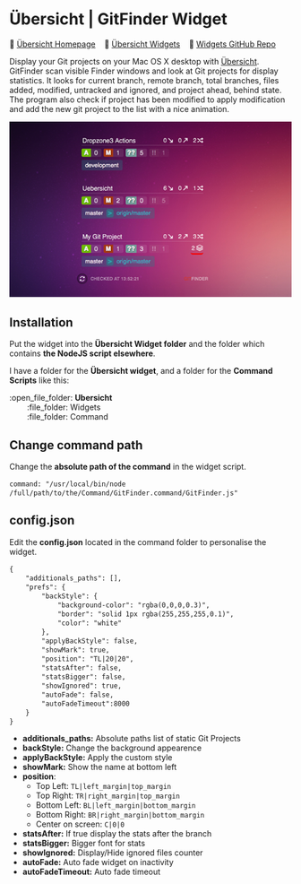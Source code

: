 Übersicht | GitFinder Widget
=================
:closed_book: [Übersicht Homepage](http://tracesof.net/uebersicht/)
&nbsp;&nbsp;&nbsp;:pushpin: [Übersicht Widgets](http://tracesof.net/uebersicht-widgets/)
&nbsp;&nbsp;&nbsp;:page_facing_up: [Widgets GitHub Repo](https://github.com/felixhageloh/uebersicht-widgets)

Display your Git projects on your Mac OS X desktop with [Übersicht](http://tracesof.net/uebersicht/). GitFinder scan visible Finder windows and look at Git projects for display statistics.
It looks for current branch, remote branch, total branches, files added, modified, untracked and ignored, and project ahead, behind state.
The program also check if project has been modified to apply modification and add the new git project to the list with a nice animation.

<!-- Additionaly, you can stop the refresh process and hide the widget (press the refresh button). But this will work only with future release of Ubersicht and it still buggy. -->


![GitFinder Übersicht Widget](./screenshot.png)


## Installation

Put the widget into the __Übersicht Widget folder__ and the folder which contains __the NodeJS script elsewhere__.

I have a folder for the __Übersicht widget__, and a folder for the __Command Scripts__ like this:

<p>
:open_file_folder: <b>Ubersicht</b><br>
&nbsp;&nbsp;&nbsp;&nbsp;&nbsp;&nbsp;&nbsp;&nbsp;:file_folder: Widgets<br>
&nbsp;&nbsp;&nbsp;&nbsp;&nbsp;&nbsp;&nbsp;&nbsp;:file_folder: Command<br>
</p>

## Change command path
Change the __absolute path of the command__ in the widget script.
```
command: "/usr/local/bin/node /full/path/to/the/Command/GitFinder.command/GitFinder.js"
```

## config.json
Edit the __config.json__ located in the command folder to personalise the widget.

```
{
    "additionals_paths": [],
    "prefs": {
        "backStyle": {
            "background-color": "rgba(0,0,0,0.3)",
            "border": "solid 1px rgba(255,255,255,0.1)",
            "color": "white"
        },
        "applyBackStyle": false,
        "showMark": true,
        "position": "TL|20|20",
        "statsAfter": false,
        "statsBigger": false,
        "showIgnored": true,
        "autoFade": false,
        "autoFadeTimeout":8000
    }
}
```

* __additionals_paths:__ Absolute paths list of static Git Projects
* __backStyle:__ Change the background appearence
* __applyBackStyle:__ Apply the custom style
* __showMark:__ Show the name at bottom left
* __position__: 
    - Top Left:  ```TL|left_margin|top_margin```
    - Top Right: ```TR|right_margin|top_margin```
    - Bottom Left: ```BL|left_margin|bottom_margin```
    - Bottom Right: ```BR|right_margin|bottom_margin```
    - Center on screen: ```C|0|0```
* __statsAfter:__ If true display the stats after the branch
* __statsBigger:__ Bigger font for stats
* __showIgnored:__ Display/Hide ignored files counter
* __autoFade:__ Auto fade widget on inactivity
* __autoFadeTimeout:__ Auto fade timeout


